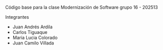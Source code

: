 Código base para la clase Modernización de Software grupo 16 - 202513

Integrantes

- Juan Andrés Ardila
- Carlos Tiguaque
- Maria Lucia Colorado
- Juan Camilo Villada
